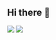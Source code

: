 ## Hi there 👋
<img src="https://readme-stats-rose-mu.vercel.app/api?username=cherrytreebck" />
<img src="https://readme-stats-rose-mu.vercel.app/api/top-langs?username=cherrytreebck&layout=compact" />



<!--
**CherryTreeBCK/CherryTreeBCK** is a ✨ _special_ ✨ repository because its `README.md` (this file) appears on your GitHub profile.

Here are some ideas to get you started:

- 🔭 I’m currently working on ...
- 🌱 I’m currently learning ...
- 👯 I’m looking to collaborate on ...
- 🤔 I’m looking for help with ...
- 💬 Ask me about ...
- 📫 How to reach me: ...
- 😄 Pronouns: ...
- ⚡ Fun fact: ...
-->

